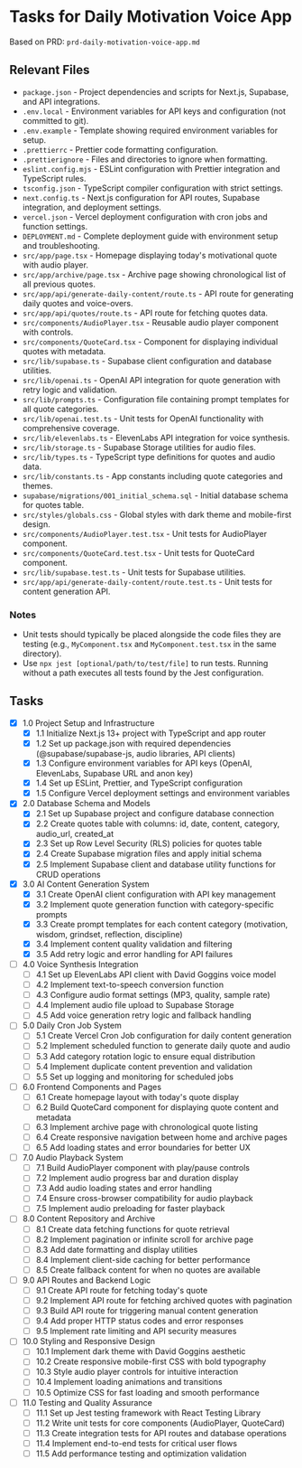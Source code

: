 # Tasks for Daily Motivation Voice App

Based on PRD: `prd-daily-motivation-voice-app.md`

## Relevant Files

- `package.json` - Project dependencies and scripts for Next.js, Supabase, and API integrations.
- `.env.local` - Environment variables for API keys and configuration (not committed to git).
- `.env.example` - Template showing required environment variables for setup.
- `.prettierrc` - Prettier code formatting configuration.
- `.prettierignore` - Files and directories to ignore when formatting.
- `eslint.config.mjs` - ESLint configuration with Prettier integration and TypeScript rules.
- `tsconfig.json` - TypeScript compiler configuration with strict settings.
- `next.config.ts` - Next.js configuration for API routes, Supabase integration, and deployment settings.
- `vercel.json` - Vercel deployment configuration with cron jobs and function settings.
- `DEPLOYMENT.md` - Complete deployment guide with environment setup and troubleshooting.
- `src/app/page.tsx` - Homepage displaying today's motivational quote with audio player.
- `src/app/archive/page.tsx` - Archive page showing chronological list of all previous quotes.
- `src/app/api/generate-daily-content/route.ts` - API route for generating daily quotes and voice-overs.
- `src/app/api/quotes/route.ts` - API route for fetching quotes data.
- `src/components/AudioPlayer.tsx` - Reusable audio player component with controls.
- `src/components/QuoteCard.tsx` - Component for displaying individual quotes with metadata.
- `src/lib/supabase.ts` - Supabase client configuration and database utilities.
- `src/lib/openai.ts` - OpenAI API integration for quote generation with retry logic and validation.
- `src/lib/prompts.ts` - Configuration file containing prompt templates for all quote categories.
- `src/lib/openai.test.ts` - Unit tests for OpenAI functionality with comprehensive coverage.
- `src/lib/elevenlabs.ts` - ElevenLabs API integration for voice synthesis.
- `src/lib/storage.ts` - Supabase Storage utilities for audio files.
- `src/lib/types.ts` - TypeScript type definitions for quotes and audio data.
- `src/lib/constants.ts` - App constants including quote categories and themes.
- `supabase/migrations/001_initial_schema.sql` - Initial database schema for quotes table.
- `src/styles/globals.css` - Global styles with dark theme and mobile-first design.
- `src/components/AudioPlayer.test.tsx` - Unit tests for AudioPlayer component.
- `src/components/QuoteCard.test.tsx` - Unit tests for QuoteCard component.
- `src/lib/supabase.test.ts` - Unit tests for Supabase utilities.
- `src/app/api/generate-daily-content/route.test.ts` - Unit tests for content generation API.

### Notes

- Unit tests should typically be placed alongside the code files they are testing (e.g., `MyComponent.tsx` and `MyComponent.test.tsx` in the same directory).
- Use `npx jest [optional/path/to/test/file]` to run tests. Running without a path executes all tests found by the Jest configuration.

## Tasks

- [x] 1.0 Project Setup and Infrastructure
  - [x] 1.1 Initialize Next.js 13+ project with TypeScript and app router
  - [x] 1.2 Set up package.json with required dependencies (@supabase/supabase-js, audio libraries, API clients)
  - [x] 1.3 Configure environment variables for API keys (OpenAI, ElevenLabs, Supabase URL and anon key)
  - [x] 1.4 Set up ESLint, Prettier, and TypeScript configuration
  - [x] 1.5 Configure Vercel deployment settings and environment variables
- [x] 2.0 Database Schema and Models
  - [x] 2.1 Set up Supabase project and configure database connection
  - [x] 2.2 Create quotes table with columns: id, date, content, category, audio_url, created_at
  - [x] 2.3 Set up Row Level Security (RLS) policies for quotes table
  - [x] 2.4 Create Supabase migration files and apply initial schema
  - [x] 2.5 Implement Supabase client and database utility functions for CRUD operations
- [x] 3.0 AI Content Generation System
  - [x] 3.1 Create OpenAI client configuration with API key management
  - [x] 3.2 Implement quote generation function with category-specific prompts
  - [x] 3.3 Create prompt templates for each content category (motivation, wisdom, grindset, reflection, discipline)
  - [x] 3.4 Implement content quality validation and filtering
  - [x] 3.5 Add retry logic and error handling for API failures
- [ ] 4.0 Voice Synthesis Integration
  - [ ] 4.1 Set up ElevenLabs API client with David Goggins voice model
  - [ ] 4.2 Implement text-to-speech conversion function
  - [ ] 4.3 Configure audio format settings (MP3, quality, sample rate)
  - [ ] 4.4 Implement audio file upload to Supabase Storage
  - [ ] 4.5 Add voice generation retry logic and fallback handling
- [ ] 5.0 Daily Cron Job System
  - [ ] 5.1 Create Vercel Cron Job configuration for daily content generation
  - [ ] 5.2 Implement scheduled function to generate daily quote and audio
  - [ ] 5.3 Add category rotation logic to ensure equal distribution
  - [ ] 5.4 Implement duplicate content prevention and validation
  - [ ] 5.5 Set up logging and monitoring for scheduled jobs
- [ ] 6.0 Frontend Components and Pages
  - [ ] 6.1 Create homepage layout with today's quote display
  - [ ] 6.2 Build QuoteCard component for displaying quote content and metadata
  - [ ] 6.3 Implement archive page with chronological quote listing
  - [ ] 6.4 Create responsive navigation between home and archive pages
  - [ ] 6.5 Add loading states and error boundaries for better UX
- [ ] 7.0 Audio Playback System
  - [ ] 7.1 Build AudioPlayer component with play/pause controls
  - [ ] 7.2 Implement audio progress bar and duration display
  - [ ] 7.3 Add audio loading states and error handling
  - [ ] 7.4 Ensure cross-browser compatibility for audio playback
  - [ ] 7.5 Implement audio preloading for faster playback
- [ ] 8.0 Content Repository and Archive
  - [ ] 8.1 Create data fetching functions for quote retrieval
  - [ ] 8.2 Implement pagination or infinite scroll for archive page
  - [ ] 8.3 Add date formatting and display utilities
  - [ ] 8.4 Implement client-side caching for better performance
  - [ ] 8.5 Create fallback content for when no quotes are available
- [ ] 9.0 API Routes and Backend Logic
  - [ ] 9.1 Create API route for fetching today's quote
  - [ ] 9.2 Implement API route for fetching archived quotes with pagination
  - [ ] 9.3 Build API route for triggering manual content generation
  - [ ] 9.4 Add proper HTTP status codes and error responses
  - [ ] 9.5 Implement rate limiting and API security measures
- [ ] 10.0 Styling and Responsive Design
  - [ ] 10.1 Implement dark theme with David Goggins aesthetic
  - [ ] 10.2 Create responsive mobile-first CSS with bold typography
  - [ ] 10.3 Style audio player controls for intuitive interaction
  - [ ] 10.4 Implement loading animations and transitions
  - [ ] 10.5 Optimize CSS for fast loading and smooth performance
- [ ] 11.0 Testing and Quality Assurance
  - [ ] 11.1 Set up Jest testing framework with React Testing Library
  - [ ] 11.2 Write unit tests for core components (AudioPlayer, QuoteCard)
  - [ ] 11.3 Create integration tests for API routes and database operations
  - [ ] 11.4 Implement end-to-end tests for critical user flows
  - [ ] 11.5 Add performance testing and optimization validation